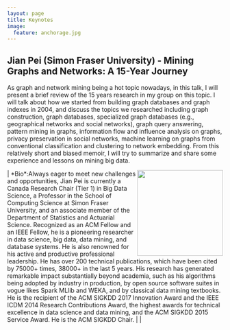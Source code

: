 ```yaml
---
layout: page
title: Keynotes
image:
  feature: anchorage.jpg
---
```


## Jian Pei (Simon Fraser University) -  Mining Graphs and Networks: A 15-Year Journey

As graph and network mining being a hot topic nowadays, in this talk, I will present a brief review of the 15 years research in my group on this topic.  I will talk about how we started from building graph databases and graph indexes in 2004, and discuss the topics we researched including graph construction, graph databases, specialized graph databases (e.g., geographical networks and social networks), graph query answering, pattern mining in graphs, information flow and influence analysis on graphs, privacy preservation in social networks, machine learning on graphs from conventional classification and clustering to network embedding.  From this relatively short and biased memoir, I will try to summarize and share some experience and lessons on mining big data.

<img style="float: right;" src="images/peijpg" width="200"> 
| *Bio*:Always eager to meet new challenges and opportunities, Jian Pei is currently a Canada Research Chair (Tier 1) in Big Data Science, a Professor in the School of Computing Science at Simon Fraser University, and an associate member of the Department of Statistics and Actuarial Science. Recognized as an ACM Fellow and an IEEE Fellow, he is a pioneering researcher in data science, big data, data mining, and database systems. He is also renowned for his active and productive professional leadership. He has over 200 technical publications, which have been cited by 75000+ times, 38000+ in the last 5 years. His research has generated remarkable impact substantially beyond academia, such as his algorithms being adopted by industry in production, by open source software suites in vogue likes Spark MLlib and WEKA, and by classical data mining textbooks. He is the recipient of the ACM SIGKDD 2017 Innovation Award and the IEEE ICDM 2014 Research Contributions Award, the highest awards for technical excellence in data science and data mining, and the ACM SIGKDD 2015 Service Award.  He is the ACM SIGKDD Chair. |  | 



